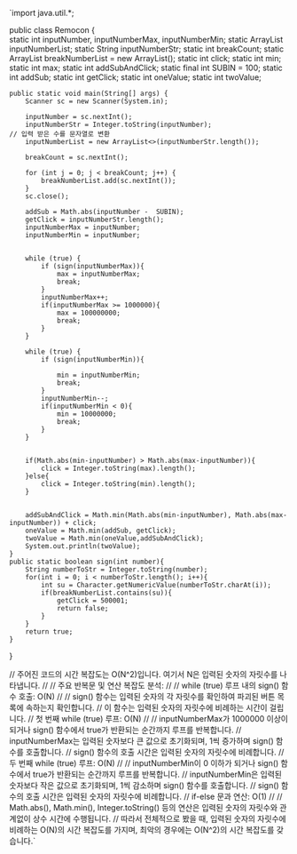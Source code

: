 `import java.util.*;


public class Remocon {                                                    
    static int inputNumber, inputNumberMax, inputNumberMin;
    static ArrayList<Integer> inputNumberList;
    static String inputNumberStr;
    static int breakCount;
    static ArrayList<Integer> breakNumberList = new ArrayList();
    static int click;
    static int min;
    static int max;
    static int addSubAndClick;
    static final int SUBIN = 100;
    static int addSub;
    static int getClick;
    static int oneValue;
    static int twoValue;

    public static void main(String[] args) {
        Scanner sc = new Scanner(System.in);

        inputNumber = sc.nextInt();
        inputNumberStr = Integer.toString(inputNumber);                                   // 입력 받은 수를 문자열로 변환
        inputNumberList = new ArrayList<>(inputNumberStr.length());

        breakCount = sc.nextInt();

        for (int j = 0; j < breakCount; j++) {
            breakNumberList.add(sc.nextInt());
        }
        sc.close();

        addSub = Math.abs(inputNumber -  SUBIN);
        getClick = inputNumberStr.length();
        inputNumberMax = inputNumber;
        inputNumberMin = inputNumber;


        while (true) {
            if (sign(inputNumberMax)){
                max = inputNumberMax;
                break;
            }
            inputNumberMax++;
            if(inputNumberMax >= 1000000){
                max = 100000000;
                break;
            }
        }

        while (true) {
            if (sign(inputNumberMin)){

                min = inputNumberMin;
                break;
            }
            inputNumberMin--;
            if(inputNumberMin < 0){
                min = 10000000;
                break;
            }
        }


        if(Math.abs(min-inputNumber) > Math.abs(max-inputNumber)){
            click = Integer.toString(max).length();
        }else{
            click = Integer.toString(min).length();
        }


        addSubAndClick = Math.min(Math.abs(min-inputNumber), Math.abs(max-inputNumber)) + click;
        oneValue = Math.min(addSub, getClick);
        twoValue = Math.min(oneValue,addSubAndClick);
        System.out.println(twoValue);
    }
    public static boolean sign(int number){
        String numberToStr = Integer.toString(number);
        for(int i = 0; i < numberToStr.length(); i++){
            int su = Character.getNumericValue(numberToStr.charAt(i));
            if(breakNumberList.contains(su)){
                getClick = 500001;
                return false;
            }
        }
        return true;
    }
}


//    주어진 코드의 시간 복잡도는 O(N^2)입니다. 여기서 N은 입력된 숫자의 자릿수를 나타냅니다.
//
//        주요 반복문 및 연산 복잡도 분석:
//
//        while (true) 루프 내의 sign() 함수 호출: O(N)
//
//        sign() 함수는 입력된 숫자의 각 자릿수를 확인하여 파괴된 버튼 목록에 속하는지 확인합니다.
//        이 함수는 입력된 숫자의 자릿수에 비례하는 시간이 걸립니다.
//        첫 번째 while (true) 루프: O(N)
//
//        inputNumberMax가 1000000 이상이 되거나 sign() 함수에서 true가 반환되는 순간까지 루프를 반복합니다.
//        inputNumberMax는 입력된 숫자보다 큰 값으로 초기화되며, 1씩 증가하며 sign() 함수를 호출합니다.
//        sign() 함수의 호출 시간은 입력된 숫자의 자릿수에 비례합니다.
//        두 번째 while (true) 루프: O(N)
//
//        inputNumberMin이 0 이하가 되거나 sign() 함수에서 true가 반환되는 순간까지 루프를 반복합니다.
//        inputNumberMin은 입력된 숫자보다 작은 값으로 초기화되며, 1씩 감소하며 sign() 함수를 호출합니다.
//        sign() 함수의 호출 시간은 입력된 숫자의 자릿수에 비례합니다.
//        if-else 문과 연산: O(1)
//
//        Math.abs(), Math.min(), Integer.toString() 등의 연산은 입력된 숫자의 자릿수와 관계없이 상수 시간에 수행됩니다.
//        따라서 전체적으로 봤을 때, 입력된 숫자의 자릿수에 비례하는 O(N)의 시간 복잡도를 가지며, 최악의 경우에는 O(N^2)의 시간 복잡도를 갖습니다.`
